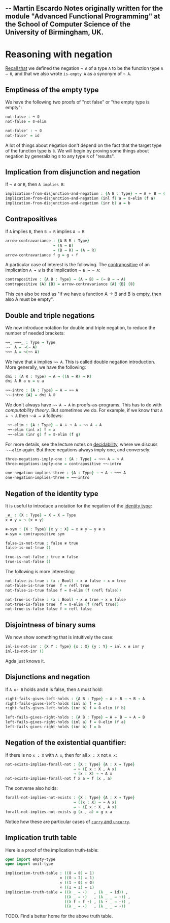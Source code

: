 --
Martin Escardo
Notes originally written for the module "Advanced Functional Programming"
at the School of Computer Science of the University of Birmingham, UK.
--

<!--
```agda
{-# OPTIONS --without-K --safe #-}

module negation where

open import general-notation
open import prelude
```
-->
# Reasoning with negation

[Recall that](empty-type.lagda.md) we defined the negation `¬ A` of a type `A` to be the function type `A → 0`,
and that we also wrote `is-empty A` as a synonym of `¬ A`.

## Emptiness of the empty type

We have the following two proofs of "not false" or "the empty type is empty":
```agda
not-false : ¬ 𝟘
not-false = 𝟘-elim

not-false' : ¬ 𝟘
not-false' = id
```
A lot of things about negation don't depend on the fact that the target type of the function type is `𝟘`. We will begin by proving some things about negation by generalizing `𝟘` to any type `R` of "results".

## Implication from disjunction and negation

If `¬ A` or `B`, then `A implies B`:
```agda
implication-from-disjunction-and-negation : {A B : Type} → ¬ A ∔ B → (A → B)
implication-from-disjunction-and-negation (inl f) a = 𝟘-elim (f a)
implication-from-disjunction-and-negation (inr b) a = b
```


## Contrapositives

If `A` implies `B`, then `B → R` implies `A → R`:
```agda
arrow-contravariance : {A B R : Type}
                     → (A → B)
                     → (B → R) → (A → R)
arrow-contravariance f g = g ∘ f
```
A particular case of interest is the following. The [contrapositive](https://en.wikipedia.org/wiki/Contraposition) of an implication `A → B` is the implication `¬ B → ¬ A`:
```agda
contrapositive : {A B : Type} → (A → B) → (¬ B → ¬ A)
contrapositive {A} {B} = arrow-contravariance {A} {B} {𝟘}
```
This can also be read as "if we have a function A → B and B is empty, then also A must be empty".

## Double and triple negations

We now introduce notation for double and triple negation, to reduce the number of needed brackets:

```agda
¬¬_ ¬¬¬_ : Type → Type
¬¬  A = ¬(¬ A)
¬¬¬ A = ¬(¬¬ A)
```
We have that `A` implies `¬¬ A`. This is called double negation introduction. More generally, we have the following:
```agda
dni : (A R : Type) → A → ((A → R) → R)
dni A R a u = u a

¬¬-intro : {A : Type} → A → ¬¬ A
¬¬-intro {A} = dni A 𝟘
```
We don't always have `¬¬ A → A` in proofs-as-programs. This has to do with *computability theory*. But sometimes we do. For example, if we know that `A ∔ ¬ A` then `¬¬A → A` follows:
<!--
```agda
private -- because it is defined elsewhere, and it is here for illustration only
```
-->
```agda
 ¬¬-elim : {A : Type} → A ∔ ¬ A → ¬¬ A → A
 ¬¬-elim (inl x) f = x
 ¬¬-elim (inr g) f = 𝟘-elim (f g)
```
For more details, see the lecture notes on [decidability](decidability.lagda.md), where we discuss `¬¬-elim` again.
But three negations always imply one, and conversely:
```agda
three-negations-imply-one : {A : Type} → ¬¬¬ A → ¬ A
three-negations-imply-one = contrapositive ¬¬-intro

one-negation-implies-three : {A : Type} → ¬ A → ¬¬¬ A
one-negation-implies-three = ¬¬-intro
```

## Negation of the identity type

It is useful to introduce a notation for the negation of the [identity type](identity-type.lagda.md):
```agda
_≢_ : {X : Type} → X → X → Type
x ≢ y = ¬ (x ≡ y)

≢-sym : {X : Type} {x y : X} → x ≢ y → y ≢ x
≢-sym = contrapositive sym

false-is-not-true : false ≢ true
false-is-not-true ()

true-is-not-false : true ≢ false
true-is-not-false ()
```
The following is more interesting:
```agda
not-false-is-true : (x : Bool) → x ≢ false → x ≡ true
not-false-is-true true  f = refl true
not-false-is-true false f = 𝟘-elim (f (refl false))

not-true-is-false : (x : Bool) → x ≢ true → x ≡ false
not-true-is-false true  f = 𝟘-elim (f (refl true))
not-true-is-false false f = refl false
```

## Disjointness of binary sums

We now show something that is intuitively the case:
```agda
inl-is-not-inr : {X Y : Type} {x : X} {y : Y} → inl x ≢ inr y
inl-is-not-inr ()
```
Agda just knows it.

## Disjunctions and negation

If  `A or B` holds and `B` is false, then `A` must hold:
```agda
right-fails-gives-left-holds : {A B : Type} → A ∔ B → ¬ B → A
right-fails-gives-left-holds (inl a) f = a
right-fails-gives-left-holds (inr b) f = 𝟘-elim (f b)

left-fails-gives-right-holds : {A B : Type} → A ∔ B → ¬ A → B
left-fails-gives-right-holds (inl a) f = 𝟘-elim (f a)
left-fails-gives-right-holds (inr b) f = b
```

## Negation of the existential quantifier:

If there is no `x : X` with `A x`, then for all `x : X` not `A x`:
```agda
not-exists-implies-forall-not : {X : Type} {A : X → Type}
                              → ¬ (Σ x ꞉ X , A x)
                              → (x : X) → ¬ A x
not-exists-implies-forall-not f x a = f (x , a)
```
The converse also holds:
```agda
forall-not-implies-not-exists : {X : Type} {A : X → Type}
                              → ((x : X) → ¬ A x)
                              → ¬ (Σ x ꞉ X , A x)
forall-not-implies-not-exists g (x , a) = g x a
```
Notice how these are particular cases of [`curry` and `uncurry`](https://en.wikipedia.org/wiki/Currying).

## Implication truth table

Here is a proof of the implication truth-table:
```agda
open import empty-type
open import unit-type

implication-truth-table : ((𝟘 → 𝟘) ⇔ 𝟙)
                        × ((𝟘 → 𝟙) ⇔ 𝟙)
                        × ((𝟙 → 𝟘) ⇔ 𝟘)
                        × ((𝟙 → 𝟙) ⇔ 𝟙)
implication-truth-table = ((λ _ → ⋆)   , (λ _ → id)) ,
                          ((λ _ → ⋆)   , (λ _ _ → ⋆)) ,
                          ((λ f → f ⋆) , (λ ⋆ _ → ⋆)) ,
                          ((λ _ → ⋆)   , (λ _ _ → ⋆))
```
TODO. Find a better home for the above truth table.
